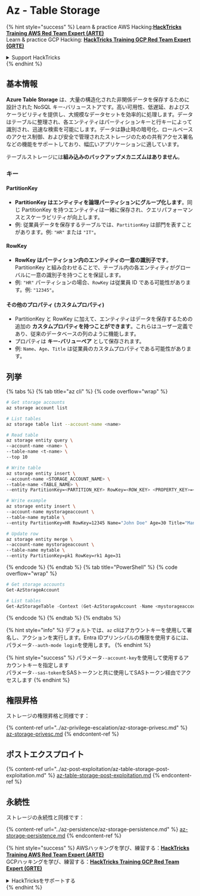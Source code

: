 # Az - Table Storage

{% hint style="success" %}
Learn & practice AWS Hacking:<img src="../../../.gitbook/assets/image (1) (1) (1) (1).png" alt="" data-size="line">[**HackTricks Training AWS Red Team Expert (ARTE)**](https://training.hacktricks.xyz/courses/arte)<img src="../../../.gitbook/assets/image (1) (1) (1) (1).png" alt="" data-size="line">\
Learn & practice GCP Hacking: <img src="../../../.gitbook/assets/image (2) (1).png" alt="" data-size="line">[**HackTricks Training GCP Red Team Expert (GRTE)**<img src="../../../.gitbook/assets/image (2) (1).png" alt="" data-size="line">](https://training.hacktricks.xyz/courses/grte)

<details>

<summary>Support HackTricks</summary>

* Check the [**subscription plans**](https://github.com/sponsors/carlospolop)!
* **Join the** 💬 [**Discord group**](https://discord.gg/hRep4RUj7f) or the [**telegram group**](https://t.me/peass) or **follow** us on **Twitter** 🐦 [**@hacktricks\_live**](https://twitter.com/hacktricks_live)**.**
* **Share hacking tricks by submitting PRs to the** [**HackTricks**](https://github.com/carlospolop/hacktricks) and [**HackTricks Cloud**](https://github.com/carlospolop/hacktricks-cloud) github repos.

</details>
{% endhint %}

## 基本情報

**Azure Table Storage** は、大量の構造化された非関係データを保存するために設計された NoSQL キー-バリューストアです。高い可用性、低遅延、およびスケーラビリティを提供し、大規模なデータセットを効率的に処理します。データはテーブルに整理され、各エンティティはパーティションキーと行キーによって識別され、迅速な検索を可能にします。データは静止時の暗号化、ロールベースのアクセス制御、および安全で管理されたストレージのための共有アクセス署名などの機能をサポートしており、幅広いアプリケーションに適しています。

テーブルストレージには**組み込みのバックアップメカニズムはありません**。

### キー

#### **PartitionKey**

* **PartitionKey はエンティティを論理パーティションにグループ化します**。同じ PartitionKey を持つエンティティは一緒に保存され、クエリパフォーマンスとスケーラビリティが向上します。
* 例: 従業員データを保存するテーブルでは、`PartitionKey` は部門を表すことがあります。例: `"HR"` または `"IT"`。

#### **RowKey**

* **RowKey はパーティション内のエンティティの一意の識別子です**。PartitionKey と組み合わせることで、テーブル内の各エンティティがグローバルに一意の識別子を持つことを保証します。
* 例: `"HR"` パーティションの場合、`RowKey` は従業員 ID である可能性があります。例: `"12345"`。

#### **その他のプロパティ (カスタムプロパティ)**

* PartitionKey と RowKey に加えて、エンティティはデータを保存するための追加の **カスタムプロパティを持つことができます**。これらはユーザー定義であり、従来のデータベースの列のように機能します。
* プロパティは **キー-バリューペア** として保存されます。
* 例: `Name`、`Age`、`Title` は従業員のカスタムプロパティである可能性があります。

## 列挙

{% tabs %}
{% tab title="az cli" %}
{% code overflow="wrap" %}
```bash
# Get storage accounts
az storage account list

# List tables
az storage table list --account-name <name>

# Read table
az storage entity query \
--account-name <name> \
--table-name <t-name> \
--top 10

# Write table
az storage entity insert \
--account-name <STORAGE_ACCOUNT_NAME> \
--table-name <TABLE_NAME> \
--entity PartitionKey=<PARTITION_KEY> RowKey=<ROW_KEY> <PROPERTY_KEY>=<PROPERTY_VALUE>

# Write example
az storage entity insert \
--account-name mystorageaccount \
--table-name mytable \
--entity PartitionKey=HR RowKey=12345 Name="John Doe" Age=30 Title="Manager"

# Update row
az storage entity merge \
--account-name mystorageaccount \
--table-name mytable \
--entity PartitionKey=pk1 RowKey=rk1 Age=31
```
{% endcode %}
{% endtab %}
{% tab title="PowerShell" %}
{% code overflow="wrap" %}
```powershell
# Get storage accounts
Get-AzStorageAccount

# List tables
Get-AzStorageTable -Context (Get-AzStorageAccount -Name <mystorageaccount> -ResourceGroupName <ResourceGroupName>).Context
```
{% endcode %}
{% endtab %}
{% endtabs %}

{% hint style="info" %}
デフォルトでは、`az` cliはアカウントキーを使用して署名し、アクションを実行します。Entra IDプリンシパルの権限を使用するには、パラメータ`--auth-mode login`を使用します。
{% endhint %}

{% hint style="success" %}
パラメータ`--account-key`を使用して使用するアカウントキーを指定します\
パラメータ`--sas-token`をSASトークンと共に使用してSASトークン経由でアクセスします
{% endhint %}

## 権限昇格

ストレージの権限昇格と同様です：

{% content-ref url="../az-privilege-escalation/az-storage-privesc.md" %}
[az-storage-privesc.md](../az-privilege-escalation/az-storage-privesc.md)
{% endcontent-ref %}

## ポストエクスプロイト

{% content-ref url="../az-post-exploitation/az-table-storage-post-exploitation.md" %}
[az-table-storage-post-exploitation.md](../az-post-exploitation/az-table-storage-post-exploitation.md)
{% endcontent-ref %}

## 永続性

ストレージの永続性と同様です：

{% content-ref url="../az-persistence/az-storage-persistence.md" %}
[az-storage-persistence.md](../az-persistence/az-storage-persistence.md)
{% endcontent-ref %}

{% hint style="success" %}
AWSハッキングを学び、練習する：<img src="../../../.gitbook/assets/image (1) (1) (1) (1).png" alt="" data-size="line">[**HackTricks Training AWS Red Team Expert (ARTE)**](https://training.hacktricks.xyz/courses/arte)<img src="../../../.gitbook/assets/image (1) (1) (1) (1).png" alt="" data-size="line">\
GCPハッキングを学び、練習する：<img src="../../../.gitbook/assets/image (2) (1).png" alt="" data-size="line">[**HackTricks Training GCP Red Team Expert (GRTE)**<img src="../../../.gitbook/assets/image (2) (1).png" alt="" data-size="line">](https://training.hacktricks.xyz/courses/grte)

<details>

<summary>HackTricksをサポートする</summary>

* [**サブスクリプションプラン**](https://github.com/sponsors/carlospolop)を確認してください！
* **💬 [**Discordグループ**](https://discord.gg/hRep4RUj7f)または[**テレグラムグループ**](https://t.me/peass)に参加するか、**Twitter** 🐦 [**@hacktricks\_live**](https://twitter.com/hacktricks_live)**をフォローしてください。**
* **ハッキングのトリックを共有するには、[**HackTricks**](https://github.com/carlospolop/hacktricks)および[**HackTricks Cloud**](https://github.com/carlospolop/hacktricks-cloud)のGitHubリポジトリにPRを提出してください。**

</details>
{% endhint %}
